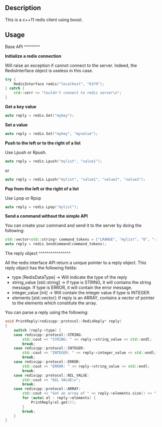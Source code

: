 Description
-----------

This is a c++11 redis client using boost.

Usage
-----

Base API
^^^^^^^^

**Initialize a redis connection**

Will raise an exception if cannot connect to the server. Indeed, the RedisInterface
object is useless in this case.

```c++
try {
    RedisInterface redis("localhost", "6379");
} catch {
    std::cerr << "Couldn't connect to redis server\n";
}
```

**Get a key value**

```c++
auto reply = redis.Get("mykey");
```

**Set a value**

```c++
auto reply = redis.Set("mykey", "myvalue");
```

**Push to the left or to the right of a list**

Use Lpush or Rpush.

```c++
auto reply = redis.Lpush("mylist", "value1");
```

or

```c++
auto reply = redis.Lpush("mylist", "value1", "value2", "value3");
```

**Pop from the left or the right of a list**

Use Lpop or Rpop

```c++
auto reply = redis.Lpop("mylist");
```

**Send a command without the simple API**

You can create your command and send it to the server by doing the following:

```c++
std::vector<std::string> command_tokens = {"LRANGE", "mylist", "0", "-1"};
auto reply = redis.SendCommand(command_tokens);
```

The reply object
^^^^^^^^^^^^^^^^

All the redis interface API return a unique pointer to a reply object. This reply
object has the following fields:

* type [RedisDataType] -> Will indicate the type of the reply
* string_value [std::string] -> if type is STRING, it will contains the string message.
If type is ERROR, it will contain the error message.
* integer_value [int] -> Will contain the integer value if type is INTEGER.
* elements [std::vector<RedisReplyPtr>]: If reply is an ARRAY, contains a vector of
pointer to the elements which constitute the array.

You can parse a reply using the following:

```c++
void PrintReply(rediscpp::protocol::RedisReply* reply)
{
    switch (reply->type) {
    case rediscpp::protocol::STRING:
        std::cout << "STRING: " << reply->string_value << std::endl;
        break;
    case rediscpp::protocol::INTEGER:
        std::cout << "INTEGER: " << reply->integer_value << std::endl;
        break;
    case rediscpp::protocol::ERROR:
        std::cout << "ERROR: " << reply->string_value << std::endl;
        break;
    case rediscpp::protocol::NIL_VALUE:
        std::cout << "NIL VALUE\n";
        break;
    case rediscpp::protocol::ARRAY:
        std::cout << "Got an array of " << reply->elements.size() << " elements\n";
        for (auto& el : reply->elements) {
            PrintReply(el.get());
        }
        break;
    }
}
```
